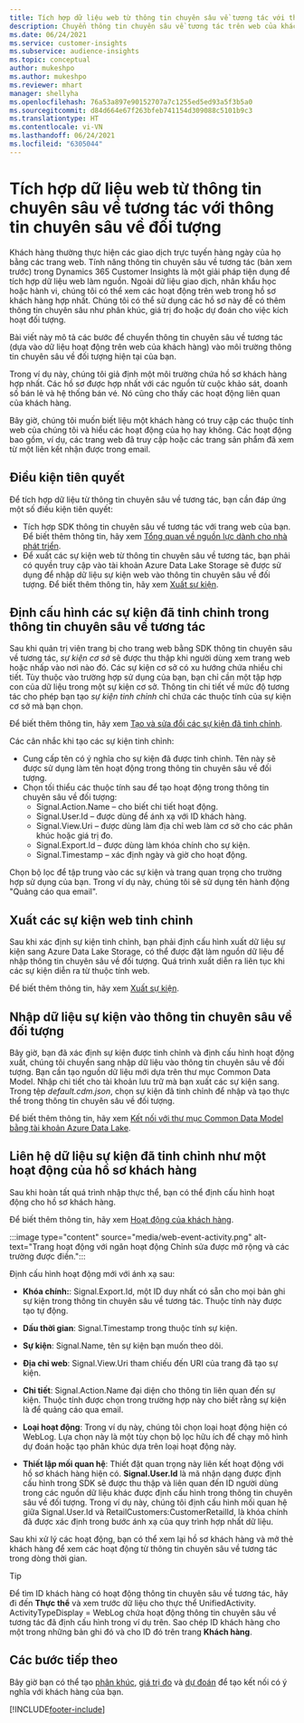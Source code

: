 ```yaml
---
title: Tích hợp dữ liệu web từ thông tin chuyên sâu về tương tác với thông tin chuyên sâu về đối tượng
description: Chuyển thông tin chuyên sâu về tương tác trên web của khách hàng thành thông tin chuyên sâu về đối tượng.
ms.date: 06/24/2021
ms.service: customer-insights
ms.subservice: audience-insights
ms.topic: conceptual
author: mukeshpo
ms.author: mukeshpo
ms.reviewer: mhart
manager: shellyha
ms.openlocfilehash: 76a53a897e90152707a7c1255ed5ed93a5f3b5a0
ms.sourcegitcommit: d84d664e67f263bfeb741154d309088c5101b9c3
ms.translationtype: HT
ms.contentlocale: vi-VN
ms.lasthandoff: 06/24/2021
ms.locfileid: "6305044"
---
```

# <a name="integrate-web-data-from-engagement-insights-with-audience-insights"></a>Tích hợp dữ liệu web từ thông tin chuyên sâu về tương tác với thông tin chuyên sâu về đối tượng

Khách hàng thường thực hiện các giao dịch trực tuyến hàng ngày của họ bằng các trang web. Tính năng thông tin chuyên sâu về tương tác (bản xem trước) trong Dynamics 365 Customer Insights là một giải pháp tiện dụng để tích hợp dữ liệu web làm nguồn. Ngoài dữ liệu giao dịch, nhân khẩu học hoặc hành vi, chúng tôi có thể xem các hoạt động trên web trong hồ sơ khách hàng hợp nhất. Chúng tôi có thể sử dụng các hồ sơ này để có thêm thông tin chuyên sâu như phân khúc, giá trị đo hoặc dự đoán cho việc kích hoạt đối tượng.

Bài viết này mô tả các bước để chuyển thông tin chuyên sâu về tương tác (dựa vào dữ liệu hoạt động trên web của khách hàng) vào môi trường thông tin chuyên sâu về đối tượng hiện tại của bạn.

Trong ví dụ này, chúng tôi giả định một môi trường chứa hồ sơ khách hàng hợp nhất. Các hồ sơ được hợp nhất với các nguồn từ cuộc khảo sát, doanh số bán lẻ và hệ thống bán vé. Nó cũng cho thấy các hoạt động liên quan của khách hàng. 

Bây giờ, chúng tôi muốn biết liệu một khách hàng có truy cập các thuộc tính web của chúng tôi và hiểu các hoạt động của họ hay không. Các hoạt động bao gồm, ví dụ, các trang web đã truy cập hoặc các trang sản phẩm đã xem từ một liên kết nhận được trong email.

## <a name="prerequisites"></a>Điều kiện tiên quyết

Để tích hợp dữ liệu từ thông tin chuyên sâu về tương tác, bạn cần đáp ứng một số điều kiện tiên quyết: 

- Tích hợp SDK thông tin chuyên sâu về tương tác với trang web của bạn. Để biết thêm thông tin, hãy xem [Tổng quan về nguồn lực dành cho nhà phát triển](../engagement-insights/developer-resources.md).
- Để xuất các sự kiện web từ thông tin chuyên sâu về tương tác, bạn phải có quyền truy cập vào tài khoản Azure Data Lake Storage sẽ được sử dụng để nhập dữ liệu sự kiện web vào thông tin chuyên sâu về đối tượng. Để biết thêm thông tin, hãy xem [Xuất sự kiện](../engagement-insights/export-events.md).

## <a name="configure-refined-events-in-engagement-insights"></a>Định cấu hình các sự kiện đã tinh chỉnh trong thông tin chuyên sâu về tương tác

Sau khi quản trị viên trang bị cho trang web bằng SDK thông tin chuyên sâu về tương tác, *sự kiện cơ sở* sẽ được thu thập khi người dùng xem trang web hoặc nhấp vào nơi nào đó. Các sự kiện cơ sở có xu hướng chứa nhiều chi tiết. Tùy thuộc vào trường hợp sử dụng của bạn, bạn chỉ cần một tập hợp con của dữ liệu trong một sự kiện cơ sở. Thông tin chi tiết về mức độ tương tác cho phép bạn tạo *sự kiện tinh chỉnh* chỉ chứa các thuộc tính của sự kiện cơ sở mà bạn chọn.     

Để biết thêm thông tin, hãy xem [Tạo và sửa đổi các sự kiện đã tinh chỉnh](../engagement-insights/refined-events.md).

Các cân nhắc khi tạo các sự kiện tinh chỉnh: 

- Cung cấp tên có ý nghĩa cho sự kiện đã được tinh chỉnh. Tên này sẽ được sử dụng làm tên hoạt động trong thông tin chuyên sâu về đối tượng.
- Chọn tối thiểu các thuộc tính sau để tạo hoạt động trong thông tin chuyên sâu về đối tượng: 
    - Signal.Action.Name – cho biết chi tiết hoạt động.
    - Signal.User.Id – được dùng để ánh xạ với ID khách hàng.
    - Signal.View.Uri – được dùng làm địa chỉ web làm cơ sở cho các phân khúc hoặc giá trị đo.
    - Signal.Export.Id – được dùng làm khóa chính cho sự kiện.
    - Signal.Timestamp – xác định ngày và giờ cho hoạt động.

Chọn bộ lọc để tập trung vào các sự kiện và trang quan trọng cho trường hợp sử dụng của bạn. Trong ví dụ này, chúng tôi sẽ sử dụng tên hành động "Quảng cáo qua email".

## <a name="export-the-refined-web-events"></a>Xuất các sự kiện web tinh chỉnh 

Sau khi xác định sự kiện tinh chỉnh, bạn phải định cấu hình xuất dữ liệu sự kiện sang Azure Data Lake Storage, có thể được đặt làm nguồn dữ liệu để nhập thông tin chuyên sâu về đối tượng. Quá trình xuất diễn ra liên tục khi các sự kiện diễn ra từ thuộc tính web.

Để biết thêm thông tin, hãy xem [Xuất sự kiện](../engagement-insights/export-events.md).

## <a name="ingest-event-data-to-audience-insights"></a>Nhập dữ liệu sự kiện vào thông tin chuyên sâu về đối tượng

Bây giờ, bạn đã xác định sự kiện được tinh chỉnh và định cấu hình hoạt động xuất, chúng tôi chuyển sang nhập dữ liệu vào thông tin chuyên sâu về đối tượng. Bạn cần tạo nguồn dữ liệu mới dựa trên thư mục Common Data Model. Nhập chi tiết cho tài khoản lưu trữ mà bạn xuất các sự kiện sang. Trong tệp *default.cdm.json*, chọn sự kiện đã tinh chỉnh để nhập và tạo thực thể trong thông tin chuyên sâu về đối tượng.

Để biết thêm thông tin, hãy xem [Kết nối với thư mục Common Data Model bằng tài khoản Azure Data Lake](connect-common-data-model.md).


## <a name="relate-refined-event-data-as-an-activity-of-a-customer-profile"></a>Liên hệ dữ liệu sự kiện đã tinh chỉnh như một hoạt động của hồ sơ khách hàng

Sau khi hoàn tất quá trình nhập thực thể, bạn có thể định cấu hình hoạt động cho hồ sơ khách hàng.

Để biết thêm thông tin, hãy xem [Hoạt động của khách hàng](activities.md).

:::image type="content" source="media/web-event-activity.png" alt-text="Trang hoạt động với ngăn hoạt động Chỉnh sửa được mở rộng và các trường được điền.":::

Định cấu hình hoạt động mới với ánh xạ sau: 

- **Khóa chính:**: Signal.Export.Id, một ID duy nhất có sẵn cho mọi bản ghi sự kiện trong thông tin chuyên sâu về tương tác. Thuộc tính này được tạo tự động.

- **Dấu thời gian**: Signal.Timestamp trong thuộc tính sự kiện.

- **Sự kiện**: Signal.Name, tên sự kiện bạn muốn theo dõi.

- **Địa chỉ web**: Signal.View.Uri tham chiếu đến URI của trang đã tạo sự kiện.

- **Chi tiết**: Signal.Action.Name đại diện cho thông tin liên quan đến sự kiện. Thuộc tính được chọn trong trường hợp này cho biết rằng sự kiện là để quảng cáo qua email.

- **Loại hoạt động**: Trong ví dụ này, chúng tôi chọn loại hoạt động hiện có WebLog. Lựa chọn này là một tùy chọn bộ lọc hữu ích để chạy mô hình dự đoán hoặc tạo phân khúc dựa trên loại hoạt động này.

- **Thiết lập mối quan hệ**: Thiết đặt quan trọng này liên kết hoạt động với hồ sơ khách hàng hiện có. **Signal.User.Id** là mã nhận dạng được định cấu hình trong SDK sẽ được thu thập và liên quan đến ID người dùng trong các nguồn dữ liệu khác được định cấu hình trong thông tin chuyên sâu về đối tượng. Trong ví dụ này, chúng tôi định cấu hình mối quan hệ giữa Signal.User.Id và RetailCustomers:CustomerRetailId, là khóa chính đã được xác định trong bước ánh xạ của quy trình hợp nhất dữ liệu.

Sau khi xử lý các hoạt động, bạn có thể xem lại hồ sơ khách hàng và mở thẻ khách hàng để xem các hoạt động từ thông tin chuyên sâu về tương tác trong dòng thời gian. 

> [!TIP]
> Để tìm ID khách hàng có hoạt động thông tin chuyên sâu về tương tác, hãy đi đến **Thực thể** và xem trước dữ liệu cho thực thể UnifiedActivity. ActivityTypeDisplay = WebLog chứa hoạt động thông tin chuyên sâu về tương tác đã định cấu hình trong ví dụ trên. Sao chép ID khách hàng cho một trong những bản ghi đó và cho ID đó trên trang **Khách hàng**.

## <a name="next-steps"></a>Các bước tiếp theo

Bây giờ bạn có thể tạo [phân khúc](segments.md), [giá trị đo](measures.md) và [dự đoán](predictions.md) để tạo kết nối có ý nghĩa với khách hàng của bạn.


[!INCLUDE[footer-include](../includes/footer-banner.md)]

